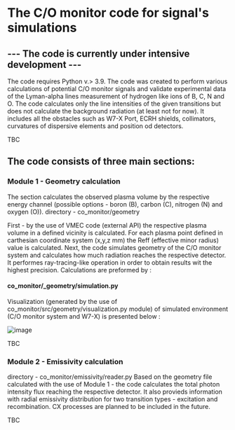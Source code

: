 

# The C/O monitor code for signal's simulations

## --- The code is currently under intensive development ---

The code requires Python v.> 3.9.
The code was created to perform various calculations of potential C/O monitor signals and validate experimental data of the Lyman-alpha lines measurement of hydrogen like ions of B, C, N and O. The code calculates only the line intensities of the given transitions but does not calculate the background radiation (at least not for now). It includes all the obstacles such as W7-X Port, ECRH shields, collimators, curvatures of dispersive elements and position od detectors. 

TBC


## The code consists of three main sections:
### Module 1 - Geometry calculation

The section calculates the observed plasma volume by the respective energy channel (possible options - boron (B), carbon (C), nitrogen (N) and oxygen (O)). 
directory - co_monitor/geometry 

First - by the use of VMEC code (external API) the respective plasma volume in a defined vicinity is calculated. For each plasma point defined in carthesian coordinate system (x,y,z  mm) the Reff (effective minor radius) value is calculated. 
Next, the code simulates geometry of the C/O monitor system and calculates how much radiation reaches the respective detector. It performes ray-tracing-like operation in order to obtain results wit the highest precision. 
Calculations are preformed by : 
#### co_monitor/_geometry/simulation.py

Visualization (generated by the use of co_monitor/src/geometry/visualization.py module) of simulated environment (C/O monitor system and W7-X) is presented below :

![image](https://user-images.githubusercontent.com/53053987/218479276-a48353f5-eb2e-41cd-b642-afe016b43731.png)

TBC


### Module 2 - Emissivity calculation

directory - co_monitor/emissivity/reader.py
Based on the geometry file calculated with the use of Module 1 - the code calculates the total photon intensity flux reaching the respective detector.
It also provieds information with radial emissivity distribution for two transition types - excitation and recombination. CX processes are planned to be included in the future.

TBC
